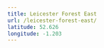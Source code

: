 ```yaml
---
title: Leicester Forest East
url: /leicester-forest-east/
latitude: 52.626
longitude: -1.203
---
```

